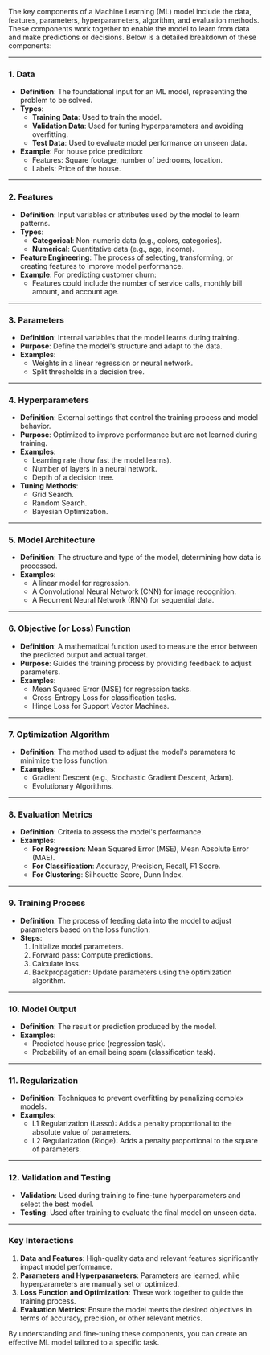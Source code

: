 The key components of a Machine Learning (ML) model include the data, features, parameters, hyperparameters, algorithm, and evaluation methods. These components work together to enable the model to learn from data and make predictions or decisions. Below is a detailed breakdown of these components:

---

### **1. Data**
   - **Definition**: The foundational input for an ML model, representing the problem to be solved.
   - **Types**:
     - **Training Data**: Used to train the model.
     - **Validation Data**: Used for tuning hyperparameters and avoiding overfitting.
     - **Test Data**: Used to evaluate model performance on unseen data.
   - **Example**: For house price prediction:
     - Features: Square footage, number of bedrooms, location.
     - Labels: Price of the house.

---

### **2. Features**
   - **Definition**: Input variables or attributes used by the model to learn patterns.
   - **Types**:
     - **Categorical**: Non-numeric data (e.g., colors, categories).
     - **Numerical**: Quantitative data (e.g., age, income).
   - **Feature Engineering**: The process of selecting, transforming, or creating features to improve model performance.
   - **Example**: For predicting customer churn:
     - Features could include the number of service calls, monthly bill amount, and account age.

---

### **3. Parameters**
   - **Definition**: Internal variables that the model learns during training.
   - **Purpose**: Define the model's structure and adapt to the data.
   - **Examples**:
     - Weights in a linear regression or neural network.
     - Split thresholds in a decision tree.

---

### **4. Hyperparameters**
   - **Definition**: External settings that control the training process and model behavior.
   - **Purpose**: Optimized to improve performance but are not learned during training.
   - **Examples**:
     - Learning rate (how fast the model learns).
     - Number of layers in a neural network.
     - Depth of a decision tree.
   - **Tuning Methods**:
     - Grid Search.
     - Random Search.
     - Bayesian Optimization.

---

### **5. Model Architecture**
   - **Definition**: The structure and type of the model, determining how data is processed.
   - **Examples**:
     - A linear model for regression.
     - A Convolutional Neural Network (CNN) for image recognition.
     - A Recurrent Neural Network (RNN) for sequential data.

---

### **6. Objective (or Loss) Function**
   - **Definition**: A mathematical function used to measure the error between the predicted output and actual target.
   - **Purpose**: Guides the training process by providing feedback to adjust parameters.
   - **Examples**:
     - Mean Squared Error (MSE) for regression tasks.
     - Cross-Entropy Loss for classification tasks.
     - Hinge Loss for Support Vector Machines.

---

### **7. Optimization Algorithm**
   - **Definition**: The method used to adjust the model's parameters to minimize the loss function.
   - **Examples**:
     - Gradient Descent (e.g., Stochastic Gradient Descent, Adam).
     - Evolutionary Algorithms.

---

### **8. Evaluation Metrics**
   - **Definition**: Criteria to assess the model's performance.
   - **Examples**:
     - **For Regression**: Mean Squared Error (MSE), Mean Absolute Error (MAE).
     - **For Classification**: Accuracy, Precision, Recall, F1 Score.
     - **For Clustering**: Silhouette Score, Dunn Index.

---

### **9. Training Process**
   - **Definition**: The process of feeding data into the model to adjust parameters based on the loss function.
   - **Steps**:
     1. Initialize model parameters.
     2. Forward pass: Compute predictions.
     3. Calculate loss.
     4. Backpropagation: Update parameters using the optimization algorithm.

---

### **10. Model Output**
   - **Definition**: The result or prediction produced by the model.
   - **Examples**:
     - Predicted house price (regression task).
     - Probability of an email being spam (classification task).

---

### **11. Regularization**
   - **Definition**: Techniques to prevent overfitting by penalizing complex models.
   - **Examples**:
     - L1 Regularization (Lasso): Adds a penalty proportional to the absolute value of parameters.
     - L2 Regularization (Ridge): Adds a penalty proportional to the square of parameters.

---

### **12. Validation and Testing**
   - **Validation**: Used during training to fine-tune hyperparameters and select the best model.
   - **Testing**: Used after training to evaluate the final model on unseen data.

---

### **Key Interactions**
1. **Data and Features**: High-quality data and relevant features significantly impact model performance.
2. **Parameters and Hyperparameters**: Parameters are learned, while hyperparameters are manually set or optimized.
3. **Loss Function and Optimization**: These work together to guide the training process.
4. **Evaluation Metrics**: Ensure the model meets the desired objectives in terms of accuracy, precision, or other relevant metrics.

By understanding and fine-tuning these components, you can create an effective ML model tailored to a specific task.
